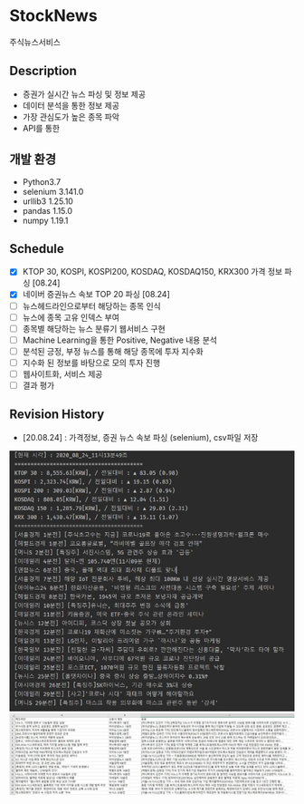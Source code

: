 # StockNews
주식뉴스서비스

## Description
- 증권가 실시간 뉴스 파싱 및 정보 제공
- 데이터 분석을 통한 정보 제공
- 가장 관심도가 높은 종목 파악
- API를 통한 

## 개발 환경
- Python3.7
- selenium 3.141.0
- urllib3 1.25.10
- pandas 1.15.0 
- numpy 1.19.1

## Schedule
- [X]  KTOP 30, KOSPI, KOSPI200, KOSDAQ, KOSDAQ150, KRX300 가격 정보 파싱 [08.24]
- [X]  네이버 증권뉴스 속보 TOP 20 파싱 [08.24]
- [ ]  뉴스헤드라인으로부터 해당하는 종목 인식
- [ ]  뉴스에 종목 고유 인덱스 부여
- [ ]  종목별 해당하는 뉴스 분류기 웹서비스 구현
- [ ]  Machine Learning을 통한 Positive, Negative 내용 분석
- [ ]  분석된 긍정, 부정 뉴스를 통해 해당 종목에 투자 지수화
- [ ]  지수화 된 정보를 바탕으로 모의 투자 진행
- [ ]  웹사이트화, 서비스 제공
- [ ]  결과 평가

## Revision History
- [20.08.24] : 가격정보, 증권 뉴스 속보 파싱 (selenium), csv파일 저장
<img src= "BackEnd/PythonScripts/Resources/get_info.JPG" width="680px">
<img src= "BackEnd/PythonScripts/Resources/csvfile.JPG" width="680px">

